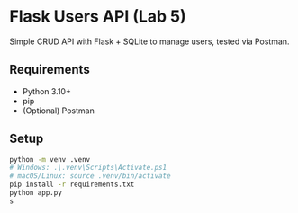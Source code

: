 # Flask Users API (Lab 5)

Simple CRUD API with Flask + SQLite to manage users, tested via Postman.

## Requirements
- Python 3.10+
- pip
- (Optional) Postman

## Setup
```bash
python -m venv .venv
# Windows: .\.venv\Scripts\Activate.ps1
# macOS/Linux: source .venv/bin/activate
pip install -r requirements.txt
python app.py
s
